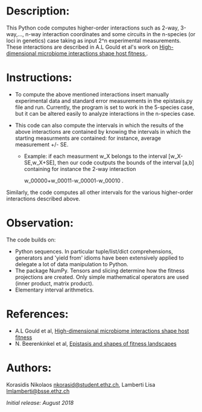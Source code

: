 # Description:

This Python code computes higher-order interactions such as 2-way, 3-way,…, n-way interaction coordinates and some circuits in the n-species (or loci in genetics) case taking as input 2^n experimental measurements.
These interactions are described in A.L Gould et al's work on [High-dimensional microbiome interactions shape host fitness                                                                                                                        ](https://www.biorxiv.org/content/early/2018/06/01/232959.1).



# Instructions:

* To compute the above mentioned interactions insert manually experimental data and standard error measurements in the epistasis.py file and run. Currently, the program is set to work in the 5-species case, but it can be altered easily to analyze interactions in the n-species case. 

* This code can also compute the intervals in which the results of the above interactions are contained by knowing the intervals in which the starting measurments are contained: for instance, average measurement +/- SE. 

    * Example: if each measurment w_X belongs to the interval [w_X-SE,w_X+SE], then our code coutputs the bounds of the interval [a,b] containing for instance the 2-way interaction

        w_00000+w_00011-w_00001-w_00010 . 

Similarly, the code computes all other intervals for the various higher-order interactions described above.



# Observation: 

The code builds on:
* Python sequences. In particular tuple/list/dict comprehensions, generators and 'yield   from' idioms have been extensively applied to delegate a lot of data manipulation to Python.
* The package NumPy. Tensors and slicing determine how the fitness projections are created. Only simple mathematical operators are used (inner product, matrix product).
* Elementary interval arithmetics.

# References:

* A.L Gould et al, [High-dimensional microbiome interactions shape host fitness
](https://www.biorxiv.org/content/early/2018/06/01/232959.1)
* N. Beerenkinkel et al, [Epistasis and shapes of fitness landscapes](http://www3.stat.sinica.edu.tw/statistica/oldpdf/A17n43.pdf)

# Authors:

Korasidis Nikolaos <nkorasid@student.ethz.ch>, Lamberti Lisa <lmlamberti@bsse.ethz.ch>

_Initial release: August 2018_
